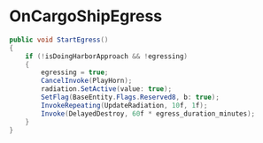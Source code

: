 <Badge type="danger" text="Carbon Compatible"/><Badge type="warning" text="Oxide Compatible"/>
# OnCargoShipEgress
```csharp
public void StartEgress()
{
	if (!isDoingHarborApproach && !egressing)
	{
		egressing = true;
		CancelInvoke(PlayHorn);
		radiation.SetActive(value: true);
		SetFlag(BaseEntity.Flags.Reserved8, b: true);
		InvokeRepeating(UpdateRadiation, 10f, 1f);
		Invoke(DelayedDestroy, 60f * egress_duration_minutes);
	}
}

```
